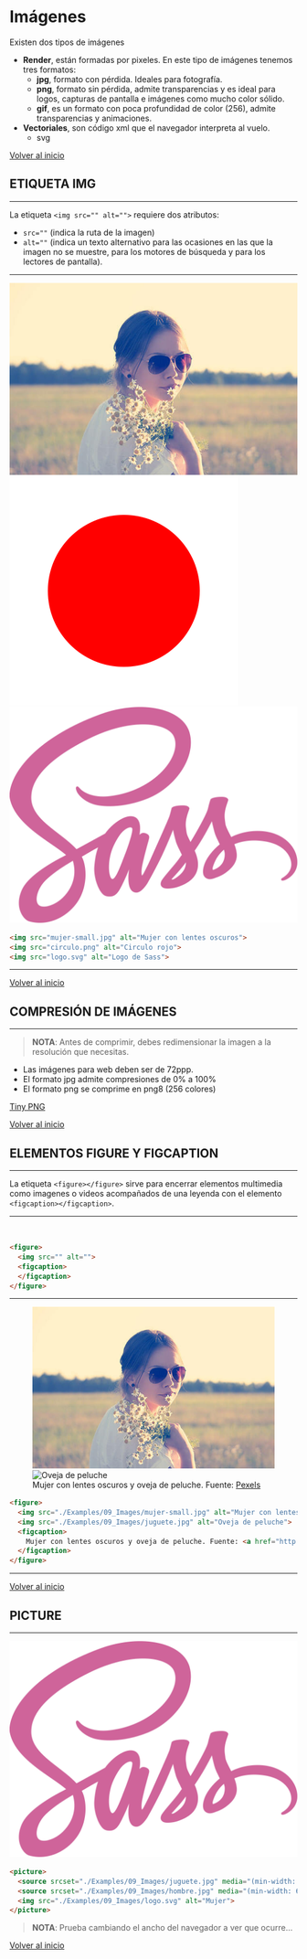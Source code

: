 # Imágenes

Existen dos tipos de imágenes

* **Render**, están formadas por pixeles. En este tipo de imágenes tenemos tres formatos:
  * **jpg**, formato con pérdida. Ideales para fotografía. 
  * **png**, formato sin pérdida, admite transparencias y es ideal para logos, capturas de pantalla e imágenes como mucho color sólido.
  * **gif**, es un formato con poca profundidad de color (256), admite transparencias y animaciones.
* **Vectoriales**, son código xml que el navegador interpreta al vuelo.
  * svg


[Volver al inicio](#-Imágenes)

## ETIQUETA IMG
---------------------------------------------------------------------------

La etiqueta `<img src="" alt="">` requiere dos atributos:
* `src=""` (indica la ruta de la imagen)
* `alt=""` (indica un texto alternativo para las ocasiones en las que la imagen no se muestre, para los motores de búsqueda y para los lectores de pantalla).

---------------------------------------------------------------------------

<img src="./Examples/09_Images/mujer-small.jpg" alt="Mujer con lentes oscuros">
<img src="./Examples/09_Images/circulo.png" alt="Circulo rojo">
<img src="./Examples/09_Images/logo.svg" alt="Logo de Sass">

```html
<img src="mujer-small.jpg" alt="Mujer con lentes oscuros">
<img src="circulo.png" alt="Circulo rojo">
<img src="logo.svg" alt="Logo de Sass">
```

---------------------------------------------------------------------------

[Volver al inicio](#-Imágenes)

## COMPRESIÓN DE IMÁGENES
---------------------------------------------------------------------------

> **NOTA**: Antes de comprimir, debes redimensionar la imagen a la resolución que necesitas.

* Las imágenes para web deben ser de 72ppp.
* El formato jpg admite compresiones de 0% a 100%
* El formato png se comprime en png8 (256 colores)

<a href="http://tinypng.com" target="_blank">Tiny PNG</a>

[Volver al inicio](#-Imágenes)

## ELEMENTOS FIGURE Y FIGCAPTION
---------------------------------------------------------------------------

La etiqueta `<figure></figure>` sirve para encerrar elementos multimedia como imagenes o videos acompañados de una leyenda con el elemento `<figcaption></figcaption>`.

---------------------------------------------------------------------------

<figure>
  <img src="" alt="">
  <figcaption>
  </figcaption>
</figure>

```html
<figure>
  <img src="" alt="">
  <figcaption>
  </figcaption>
</figure>
```

---------------------------------------------------------------------------

<figure>
  <img src="./Examples/09_Images/mujer-small.jpg" alt="Mujer con lentes oscuros">
  <img src="./Examples/09_Images/juguete.jpg" alt="Oveja de peluche">
  <figcaption>
    Mujer con lentes oscuros y oveja de peluche. Fuente: <a href="http://pexels.com">Pexels</a>
  </figcaption>
</figure>

```html
<figure>
  <img src="./Examples/09_Images/mujer-small.jpg" alt="Mujer con lentes oscuros">
  <img src="./Examples/09_Images/juguete.jpg" alt="Oveja de peluche">
  <figcaption>
    Mujer con lentes oscuros y oveja de peluche. Fuente: <a href="http://pexels.com">Pexels</a>
  </figcaption>
</figure>
```

---------------------------------------------------------------------------

[Volver al inicio](#-Imágenes)

## PICTURE
---------------------------------------------------------------------------

<picture>
  <source srcset="./Examples/09_Images/juguete.jpg" media="(min-width: 1000px)">
  <source srcset="./Examples/09_Images/hombre.jpg" media="(min-width: 600px)">
  <img src="./Examples/09_Images/logo.svg" alt="Mujer">
</picture>

```html
<picture>
  <source srcset="./Examples/09_Images/juguete.jpg" media="(min-width: 1000px)">
  <source srcset="./Examples/09_Images/hombre.jpg" media="(min-width: 600px)">
  <img src="./Examples/09_Images/logo.svg" alt="Mujer">
</picture>
```

> **NOTA**: Prueba cambiando el ancho del navegador a ver que ocurre...

[Volver al inicio](#-Imágenes)